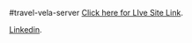 ﻿#travel-vela-server
 [Click here for LIve Site Link](https://travel-vela.web.app/).

[Linkedin](https://www.linkedin.com/in/masudtalukdar/).
